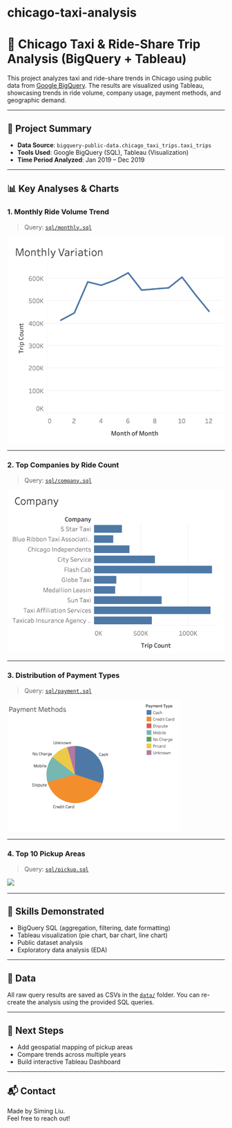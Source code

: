 # chicago-taxi-analysis

# 🚕 Chicago Taxi & Ride-Share Trip Analysis (BigQuery + Tableau)

This project analyzes taxi and ride-share trends in Chicago using public data from [Google BigQuery](https://console.cloud.google.com/bigquery). The results are visualized using Tableau, showcasing trends in ride volume, company usage, payment methods, and geographic demand.

---

## 📌 Project Summary

- **Data Source**: `bigquery-public-data.chicago_taxi_trips.taxi_trips`
- **Tools Used**: Google BigQuery (SQL), Tableau (Visualization)
- **Time Period Analyzed**: Jan 2019 – Dec 2019

---

## 📊 Key Analyses & Charts

### 1. Monthly Ride Volume Trend
> Query: [`sql/monthly.sql`](sql/month.sql)
<img src="visualizations/month.png" width="600"/>

---

### 2. Top Companies by Ride Count
> Query: [`sql/company.sql`](sql/company.sql)
<img src="visualizations/company.png" width="600"/>

---

### 3. Distribution of Payment Types
> Query: [`sql/payment.sql`](sql/payment.sql)
<img src="visualizations/payment.png" width="400"/>

---

### 4. Top 10 Pickup Areas
> Query: [`sql/pickup.sql`](sql/pickup.sql)
<img src="visualizations/pickup.png" width="600"/>

---

## 🧠 Skills Demonstrated

- BigQuery SQL (aggregation, filtering, date formatting)
- Tableau visualization (pie chart, bar chart, line chart)
- Public dataset analysis
- Exploratory data analysis (EDA)

---

## 📁 Data

All raw query results are saved as CSVs in the [`data/`](data/) folder. You can re-create the analysis using the provided SQL queries.

---

## 📌 Next Steps

- Add geospatial mapping of pickup areas
- Compare trends across multiple years
- Build interactive Tableau Dashboard

---

## 📬 Contact

Made by Siming Liu.  
Feel free to reach out!
